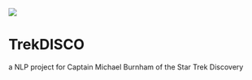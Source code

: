 
![](https://www.google.ca/url?sa=i&url=https%3A%2F%2Fmemory-alpha.fandom.com%2Fwiki%2FMichael_Burnham&psig=AOvVaw134n4K6zTfdeUWpHcluUjC&ust=1646422403636000&source=images&cd=vfe&ved=0CAsQjRxqFwoTCJjf_cfXqvYCFQAAAAAdAAAAABAD)

# TrekDISCO
a NLP project for Captain Michael Burnham of the Star Trek Discovery

